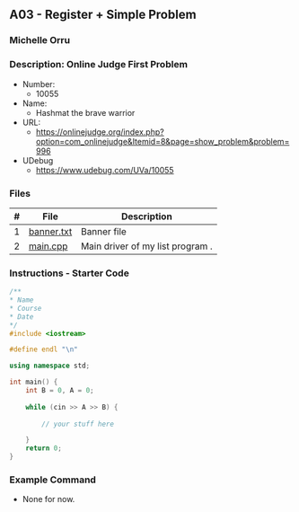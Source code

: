 ## A03 - Register + Simple Problem
### Michelle Orru
### Description: Online Judge First Problem

- Number:
  - 10055 
- Name:
  - Hashmat the brave warrior
- URL:
  - https://onlinejudge.org/index.php?option=com_onlinejudge&Itemid=8&page=show_problem&problem=996
- UDebug
  - https://www.udebug.com/UVa/10055

### Files

|   #   | File     | Description                      |
| :---: | -------- | -------------------------------- |
|   1   | [banner.txt]() | Banner file  |
|   2   | [main.cpp]() | Main driver of my list program . |


### Instructions - Starter Code

```cpp
/**
* Name
* Course
* Date
*/
#include <iostream>

#define endl "\n"

using namespace std;

int main() {
    int B = 0, A = 0;
    
    while (cin >> A >> B) {
        
        // your stuff here

    }
    return 0;
}
```


### Example Command

- None for now. 

